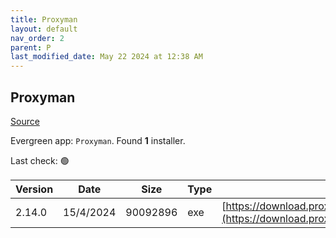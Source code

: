 ```yaml
---
title: Proxyman
layout: default
nav_order: 2
parent: P
last_modified_date: May 22 2024 at 12:38 AM
---
```


## Proxyman

[Source](https://proxyman.io/)

Evergreen app: `Proxyman`. Found **1** installer.

Last check: 🟢

| Version | Date      | Size     | Type | URI                                                                                                                                                        |
| ------- | --------- | -------- | ---- | ---------------------------------------------------------------------------------------------------------------------------------------------------------- |
| 2.14.0  | 15/4/2024 | 90092896 | exe  | [https://download.proxyman.io/windows/2.14.0/build/Proxyman+Setup+2.14.0.exe](https://download.proxyman.io/windows/2.14.0/build/Proxyman+Setup+2.14.0.exe) |
